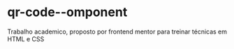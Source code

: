 # qr-code--omponent
Trabalho academico, proposto por frontend mentor para treinar técnicas em HTML e CSS
